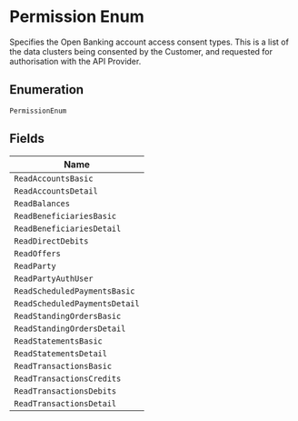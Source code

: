 
# Permission Enum

Specifies the Open Banking account access consent types. This is a list of the data clusters being consented by the Customer, and requested for authorisation with the API Provider.

## Enumeration

`PermissionEnum`

## Fields

| Name |
|  --- |
| `ReadAccountsBasic` |
| `ReadAccountsDetail` |
| `ReadBalances` |
| `ReadBeneficiariesBasic` |
| `ReadBeneficiariesDetail` |
| `ReadDirectDebits` |
| `ReadOffers` |
| `ReadParty` |
| `ReadPartyAuthUser` |
| `ReadScheduledPaymentsBasic` |
| `ReadScheduledPaymentsDetail` |
| `ReadStandingOrdersBasic` |
| `ReadStandingOrdersDetail` |
| `ReadStatementsBasic` |
| `ReadStatementsDetail` |
| `ReadTransactionsBasic` |
| `ReadTransactionsCredits` |
| `ReadTransactionsDebits` |
| `ReadTransactionsDetail` |

